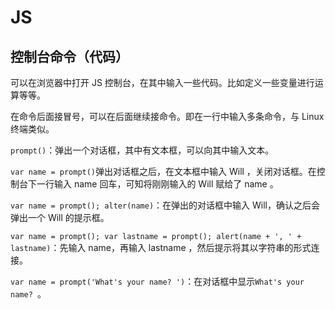 # JS

## 控制台命令（代码）

可以在浏览器中打开 JS 控制台，在其中输入一些代码。比如定义一些变量进行运算等等。

在命令后面接冒号，可以在后面继续接命令。即在一行中输入多条命令，与 Linux 终端类似。

`prompt()`：弹出一个对话框，其中有文本框，可以向其中输入文本。

`var name = prompt()`弹出对话框之后，在文本框中输入 Will ，关闭对话框。在控制台下一行输入 name 回车，可知将刚刚输入的 Will 赋给了 name 。

`var name = prompt(); alter(name)`：在弹出的对话框中输入 Will，确认之后会弹出一个 Will 的提示框。

`var name = prompt(); var lastname = prompt(); alert(name + ', ' + lastname)`：先输入 name，再输入 lastname ，然后提示将其以字符串的形式连接。

`var name = prompt('What's your name? ')`：在对话框中显示`What's your name? `。





